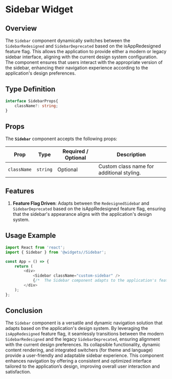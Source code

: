# Sidebar Widget

## Overview
The `Sidebar` component dynamically switches between the `SidebarRedesigned` and `SidebarDeprecated` based on the isAppRedesigned feature flag. This allows the application to provide either a modern or legacy sidebar interface, aligning with the current design system configuration. The component ensures that users interact with the appropriate version of the sidebar, enhancing their navigation experience according to the application's design preferences.

## Type Definition
```typescript
interface SidebarProps{
    className?: string;
}
```

## Props
The **`Sidebar`** component accepts the following props:

| Prop       | Type       | Required / Optional | Description                                                               |
|------------|------------|----------------------|---------------------------------------------------------------------------|
| `className` | `string`   | Optional             | Custom class name for additional styling.                                 |

## Features

1. **Feature Flag Driven**: Adapts between the `RedesignedSideba`r and `SidebarDeprecated` based on the isAppRedesigned feature flag, ensuring that the sidebar's appearance aligns with the application's design system.

## Usage Example
```typescript jsx
import React from 'react';
import { Sidebar } from '@widgets//Sidebar';

const App = () => {
    return (
        <div>
            <Sidebar className="custom-sidebar" />
            {/*  The Sidebar component adapts to the application's feature flag settings */}
        </div>
    );
};

```
## Conclusion
The `Sidebar` component is a versatile and dynamic navigation solution that adapts based on the application's design system. 
By leveraging the `isAppRedesigned` feature flag, it seamlessly transitions between the modern `SidebarRedesigned` and the legacy `SidebarDeprecated`, ensuring alignment with the current design preferences. 
Its collapsible functionality, dynamic content rendering, and integrated switchers (for theme and language) provide a user-friendly and adaptable sidebar experience. This component enhances navigation by offering a consistent and optimized interface tailored to the application’s design, improving overall user interaction and satisfaction.
